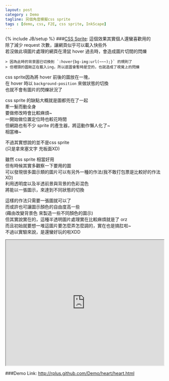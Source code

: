 ```yaml
---
layout: post
category : Demo
tagline: 另個角度模擬css sprite
tags : [demo, css, F2E, css sprite, InkScape]
---
```

{% include JB/setup %}
###[CSS Sprite](https://www.google.com.tw/search?q=CSS+Sprite):
這個效果其實個人還蠻喜歡用的  
除了減少 request 次數，讓網頁似乎可以載入快些外  
若沒做此項圖片處理的網頁在滑鼠 hover 過去時，會造成圖片切間的閃爍

    > 因為此時的背景圖已切換到 `:hover{bg-img:url(~~~);}` 的規則了
    > 但裡頭的圖剛正在載入ing，所以底圖會暫時是空的，也就造成了視覺上的閃爍

css sprite因為將 hover 前後的圖放在一塊，  
在 hover 時以 `background-position` 來做狀態的切換  
也就不會有圖片的閃爍狀況了

css sprite 的缺點大概就是圖都兜在了一起  
牽一髮而動全身  
要做修改時會比較麻煩~  
一開始做位置定位時也較花時間  
但網路也有不少 sprite 的產生器，將這動作懶人化了~  
相當棒~

不過其實想說的並不是css sprite  
(只是拿來塞文字 充板面XD)

雖然 css sprite 相當好用  
但有時候其實多觀察一下要用的圖  
可以發現很多圖示類的圖片可以有另外一種的作法(我不敢打包票是比較好的作法XD)  
利用透明度以及半透前景與背景的色彩混色  
將能以一張圖示，來達到不同狀態的切換

這樣的作法只需要一張圖就可以了  
而或許也可讓圖示顏色的自由度高一些  
(藉由改變背景色 來製造一些不同顏色的圖示)  
但其實說實在的，這種半透明圖片處理實在比較麻煩就是了 orz  
而且初始就要想一堆這圖片要怎麼弄怎麼調的，實在也是搞肛啦~  
不過以實驗來說，是還蠻好玩的啦XDD

<iframe src="http://rplus.github.com/Demo/heart/heart.html" width="100%" height="400">
  
</iframe>

###Demo Link:
<http://rplus.github.com/Demo/heart/heart.html>